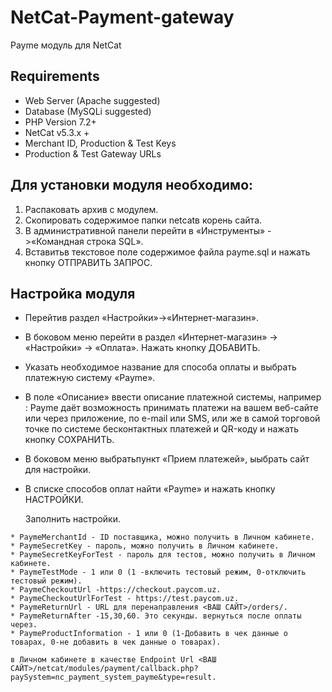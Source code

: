 # NetCat-Payment-gateway

Payme модуль для  NetCat


## Requirements

- Web Server (Apache suggested)
- Database (MySQLi suggested)
- PHP Version 7.2+
- NetCat v5.3.x + 
- Merchant ID, Production & Test Keys
- Production & Test Gateway URLs

## Для установки модуля необходимо:

1. Распаковать архив с модулем. 
2. Скопировать содержимое папки netcatв корень сайта.
3. В административной панели перейти в «Инструменты» ->«Командная строка SQL».
4. Вставитьв текстовое поле содержимое файла payme.sql и нажать кнопку ОТПРАВИТЬ ЗАПРОС.

## Настройка модуля
- Перейтив раздел «Настройки»->«Интернет-магазин».
- В боковом меню перейти в раздел «Интернет-магазин» -> «Настройки» -> «Оплата». Нажать кнопку ДОБАВИТЬ.
- Указать необходимое название для способа оплаты и выбрать платежную систему «Payme».
- В поле «Описание» ввести описание платежной системы, например : Payme даёт возможность принимать платежи на вашем веб-сайте или через приложение, по e-mail или SMS, или же в самой торговой точке по системе бесконтактных платежей и QR-коду и нажать кнопку СОХРАНИТЬ.
- В боковом меню выбратьпункт «Прием платежей», ыыбрать сайт для настройки.
- В списке способов оплат найти «Payme» и нажать кнопку НАСТРОЙКИ.

	Заполнить настройки.
````
* PaymeMerchantId - ID поставщика, можно получить в Личном кабинете.
* PaymeSecretKey - пароль, можно получить в Личном кабинете.
* PaymeSecretKeyForTest - пароль для тестов, можно получить в Личном кабинете.
* PaymeTestMode - 1 или 0 (1 -включить тестовый режим, 0-отключить тестовый режим).
* PaymeCheckoutUrl -https://checkout.paycom.uz.
* PaymeCheckoutUrlForTest - https://test.paycom.uz.
* PaymeReturnUrl - URL для перенаправления <ВАШ САЙТ>/orders/.
* PaymeReturnAfter -15,30,60. Это секунды. вернуться после оплаты через.
* PaymeProductInformation - 1 или 0 (1-Добавить в чек данные о товарах, 0-не добавить в чек данные о товарах).
````
	в Личном кабинете в качестве Endpoint Url <ВАШ САЙТ>/netcat/modules/payment/callback.php?paySystem=nc_payment_system_payme&type=result.

